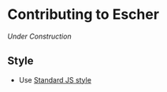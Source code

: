 # Contributing to Escher

*Under Construction*

## Style

- Use [Standard JS style](http://standardjs.com)
